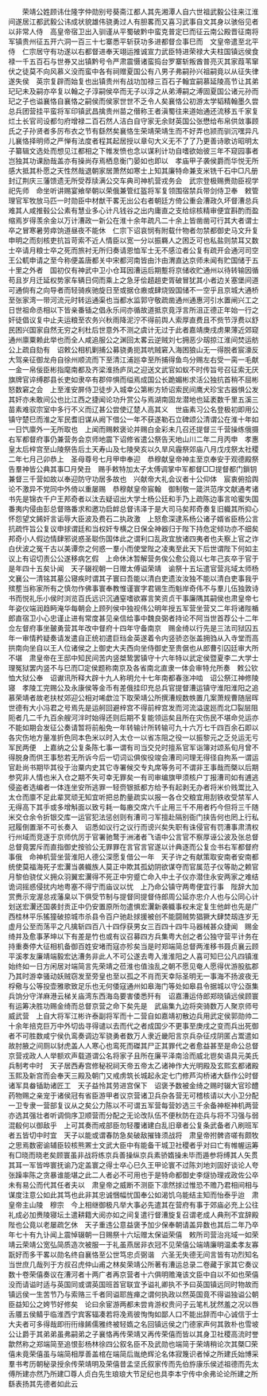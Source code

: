 <!-- { "loadSidebar": true } -->
　　荣靖公姓顾讳仕隆字仲勋别号葵斋江都人其先湘潭人自六世祖武毅公往来江淮间遂居江都武毅公讳成状貌雄伟骁勇过人有胆畧而又喜习武事自文其身以骇俗见者以非常人侍　高皇帝宿卫出入驯谨从平蜀破黔中蛮克普定巳而征云南公殿晋征南将军镇贵州征五开六洞一百三十七寨悉平斩获功多进都督佥事巳而　文皇帝遣至北平侍　仁宗居守有功遂以右都督进奉天翊运推诚宣力武臣特进荣禄大夫柱国镇远侯食禄一千五百石与世券又出镇黔号令严肃震慑诸蛮捣台罗寨斩叛酋普亮灭其家葭苇窜伏之徒莫不向风慕义没而蛮中各有祠赠夏国公有八男子弗嗣孙兴祖嗣竟以从征失律遂失侯　英宗复辟而始复也出镇贵州有战功加禄三百石子翰宜嗣慕延陵高节让其弟玘玘未及嗣亦卒复以翰之子淳嗣侯卒而无子以淳之从弟溥嗣之溥固夏国公诸元孙而玘之子也谥襄恪自襄恪之嗣侯而侯家世世不乏令人矣襄恪公初游太学韬精翰墨久尝总兵团营挂平蛮将军印镇武昌擒贵州苗之僣称王者滇蜀往来道始通还流移五千家复烂土长官司设都匀府增禄二百石然人洁白自守家无余财英国公张懋给布帛供敛事顾氏之子孙贤者多厉布衣之节有繇然矣襄恪生荣靖荣靖生而不好弄也颕而驯沉嘿异凡儿襄恪择明师之严惮有法度者程其起居授以章句大义无不了了乃更善诗歌访昭明太子纂辑文选处而想见江都相之下帷发愤也念以谋利计功自嗜欲始彼三年不窥园事者岂独其功课励哉盖亦有操尚存焉栖息衡门晏如也即以　孝庙甲子袭侯爵而华悦无所感大抵其朴愿之天性然哉退朝家居萧然如寒士上知其廉特命兼支米铣千石中□凡册封辽荆庆三藩馈遗无所受荐牍满公交车典司神机营戎务会　武宗登极赐赉勋臣视学祀先师　命坐听讲赐宴飨举朝以荣俄兼管红盔将军复领围宿禁兵带剑侍卫奉　敕管理官军牧放马匹一时勋臣中材猷干畧无出公右者朝廷方倚公重会漕政久坏督漕总兵难其人咸推毂公公素有慧业多心计凡钱谷之出内庸直之支给综核精审便宜斟酌而盈缩焉岁得羡余金以万计漕政一新公在淮十余年疏凡二十余上皆凿凿可行其大者谓士卒之冒寒暑劳瘁饷道昼夜不能休　仁宗下诏哀悯有附载什物者勿禁都御史马文升复申明之而刻核吏抗旨苛索不近人情臣以宽一分以振羇人之困乏可也私盐则禁耳又数士卒请月粮士卒之死而旅衬无所归奏请恩恤军士无不感泣者公复有疏开会通河司空王公軏申请之至今称便盖唐都关中宋都河南皆由汴由渭直达京师未闻有贮国储于五十里之外者　国初仅有神武中卫小仓耳因漕运后期蹔将京储收贮通州以待转输因循苟且岁月迁延权势家车辆日伺而乘上之急牙侩趦趄吏胥破冒犹其小者边关塞堡间道可通倘有之向导者而轻骑疾驰旋日至或据仓廒或肆烧毁国储不一空乎且京城大通桥至张家湾一带河流元时转运通渠也当都水监郭守敬疏凿通州通惠河引水置闸兴工之日世祖命丞相以下皆亲番锸之倡永乐间亦循故道抵京竟浮言所沮正德正年始一行之奸徒倡议复中止夫运粮至农务兴秋雨降泥泞不得前舆人索厚直费且不赀节浮费以舒民困兴国家自然无穷之利杜后世意外不测之虞计无过于此者嘉靖庚戌虏果薄近郊窥通州廪粟赖此举也而全人咸追服公之渊回太畧云逆贼刘七拥恶少刼掠江淮间焚运舫公上疏自劾有　诏敕公相机剿捕公募骁勇扼其吭贼窘入海困狼山无一得脱者宸濠反　大驾亲征御龙舟自徐州顺流而下至清江浦廵幸至所捕得鱼鸟分赐左右受一脔一毛献一金一帛佞臣彬指麾南都及齐梁淮扬庐凤之迎送文武官如蚁不时传旨号召征索无厌旗牌官谇缚郡县长吏如隶卒有郡倅惧而缢焉成国公长跪媚彬求活公独抗首稍不屈彬怒数窘之会　上至淮安屏侍卫徒步入城幸公第彬方矫诏索民间鹰犬珍宝古器惧公发其奸亦未敢间公也比江西之捷闻论功升赏公与焉湖南固龙潜地也延袤数千里五溪三苗素难驭宗室中多行不义而辽甚公尝使辽楚人高其义　世庙素习公名登极初即用公镇守楚巳而淮之军民耆旧谋从阙下借公一年不获遂勒石立碑颂公清谓公在淮十年如一日饩廪外一无所取也　上闻而赐敕褒论并赐白金彩未几召还提督三千营操练俄摄右军都督府事仍兼营务会京师地震下诏修省遣公祭告天地山川二年二月丙申　孝惠皇太后梓宫至山陵祭告后土天寿山及七陵癸亥以久旱风霾祭郊庙八月戊戌祭太社稷二年七月己卯恭上　圣母尊号七月甲申奉迎　恭穆献皇帝神主至京奉安于观德殿祭告羣神皆公典其事□月癸丑　赐手敕特加太子太傅调掌中军都督□□提督都门鎻钥兼督三千营如故以奉迎防守功居多故也　兴献帝大礼会议者十公仰体　宸衷俯拾舆论不激异不党同中外倚以重屡赐　恭穆献皇帝宸翰　御制敬一箴洪范序文献通考诸书先是锦衣千户王邦奇者以汰去疑诏出大学士杨公廷和手乃上疏陈边事言哈蜜失国番夷内侵由彭总督赂番求和邀功启衅总督讳泽于是大司马矣邦奇奏复旧軄其所抑心怀怨望文餙奸言诟辱大臣波及费石二执政激　上怒愈深逮系杨公诸子婿省臣杨公言抗疏忤旨公复议申捄谓廷和当权奸专横之日保全神器归于陛下持危定倾功亦不细矣邦奇小人假边情肆邪说惑圣聪伤国体此之谓利口乱政宜放诸四夷者也夫察上官之诈白伏波之冤千古以美谭奈之何惑一羣小而使堂陛之凌夷至此天下后世谓陛下何如主议上有诏切责公公遂移病乞假　上命休沐暂解营务俟公愈公竟以七年己亥卒于官于是年四十五矣讣闻　天子辍视朝一日赠太傅谥荣靖　谕祭十五坛遣官营兆域太师杨文襄公一清铭其墓公寝疾时谓其子寰曰吾能以清白吏遗汝汝独不能以清白吏事我乎殡塟当称家所有之慎勿作佛事寰奉教惟谨寰字君锡生而魁岸奇伟不与羣儿伍独敦诗书而悦礼乐小侯时浏览百氏远识沉通窒嗜欲寡言笑资贞干事廉隅其嗣侯也肃皇帝七年姿仪端润趋眄淹华每朝会上顾列侯中独视伟公明年授五军营坐营又二年将诸陛楯郎直宿卫小心忠谨止进有常度甚见亲信给事中魏良弼者持论不阿当世首荐公十二年佥左督府事坐皷勇营其年改中督府十四年守备南京　赐金绮以行先是三法司狱囚五年一审情矜疑奏请发遣自正统初遣巨珰金英遂着令内竖骄恣张盖拥驺从入寺堂而高拱南向坐自以王人位诸侯之上御史大夫西向坐侍御史至贵倨也从郎曹引囚廷审大所不堪　肃皇帝在王邸中知民间苦内竖桀鸷罢镇守十六年特以武定侯暨夏李二大学士理冤狱罢内竖不与巳而□定侯题称南京及各省南北直隶一体会审特允所奏　敕公钦恤大狱公奉　诏谳讯所释大辟十九人称明允十七年南都春涨冲啮　诏公祭江神修陵寝　孝陵工完赐公及永康侯等金币有差俄挂印充总兵官提督漕运镇守淮阳淮阳之追慕荣靖者故老扶杖郊迎公相对唏歔泣下取荣靖公所撰漕规数帙置几案萧规曹随层晖世德有大小冯君之号焉先是运舸回避梓宫不得前梓宫发而河流溢逡廵而北□裂层阻阨者几二千九百余艘河泮时始得还则后期不复能领运矣且所在灾伤民不堪命兑运亦不能如期会发征公奏请暂将前船免一年转输计所转输可九十六万七千四百余石即以各灾伤地方量准折色同本色米以时入太仓一以省冻阻之役一以振黎元之乏兑运无亏军民两便　上嘉纳之公复条陈七事一谓有司当交兑时擅系官军诣簿对颂系旬月曾不得脱身而供王事愁若无所诉今后一切词讼俱俟役竣会漕司问理无得径自拘系一谓运官赴尚书期毕其役于治粟内史其它寺署候交专丸席等务可不谓非王事哉而槩以后期参究非人情也米入仓之期不失可幸无罪矣一有司审编旗甲须核户丁报漕司如有逋逃侵盗者选编者一体连坐安所逃罪一轻赍银抵都方给予有起剥无办者将米价贱鬻比入太仓而廪不足此辈冥顽无知宜听把总酌量疏实以报一各仓交粮宜用刮铁收受禁军人无得高下其手或多增斛面以致亏耗一每廒交席六千止用三千不用者朽今但将三千随米交仓余令折银交库一运官犯法惩创则有漕司刁军擅赴隔别衙门挟告何也罔上行私冠履倒置渐不可长奏入　诏悉如议行之议行而谤兴矣失职有诛侵官有罚漕事肃清权行州域而竞逐于京师伉厉于官署驰鹜于洲渚者飞语中公言官不察厚诬公波及张总督总督竟罢斥而直指御史按验公无罪罪在言官言官遂以计典逐而公复佥书右军都督府事俄　命神机营坐营淮阳人德公深愿复借公一年　天子许之有献策取安南者安南都统使莫福海死子宏瀷当袭軄族人莫正中欺其孤幼阴欲谋夺而官属范子仪等助之赖官月黎伯骁仗义拥众羽翼宏瀷得不死正中穷蹙亡命入中土子仪亦潜住永安两家之难结诡词摇惑侵扰内地粤塞不得宁而庙议以忧　上乃命公镇守两粤便宜行事　陛辞大加赏赉示宠渥总戎藩臬以下俱受节制与提督同提督侍郎周公延亦忠介人也与公同心计划送宏瀷还国袭封贡正中仍安置原所勿遣惧宏瀷新袭軄事权未定复生他衅也先是广西桂林平乐猺獞破掠城市杀县令百户驰赴捄援被创不能闘贼势猖獗大肆焚刼连岁无虚月公至而荡平之凡擒斩四百八十四俘获男女三百四十四牛马器械甚众捷闻　赐金绮并及愈事茅坤以下有差是竹也或有议召募四方兵集粤大创之者公独守营平计务在持重奏停大征相机备御百姓安堵而寇亦殄矣当是时郑端简总督两淮移书聂贞襄云顾平溪孝友廉靖端毅宏达漕务非此人不可公遂去粤入淮淮阳之人喜可知巳公凡四镇淮始终如一日方闲居对端简言先荣靖之莅淮也值浊乱之朝不愿见奄人愿得优游股肱郡乃其时游幸骚动妖贼窃发至旁皇也至以孤之不肖而天幸际圣明无一事海不扬波夜无桴儆与公等投壶雅歌致足乐也无何倭寇通州如皋海门等处如皋县令据城以守公亟集兵饷分守洋麻港云梯关庙湾东西海岛要害倭悉歼有　诏嘉漕运侍郎郑晓镇远侯顾寰有运筹决胜功赐金绮而总督京营之命下矣先是　武庙集九边将突骑数万人聚京师号威武营　上自大将军江彬许泰副将军而十二营自如嘉靖初散边兵用武定侯郭勋帅二十余年掊克巨万中外切齿寻得谴以去而代之者成国少不更事至庚戌之变而兵出死御者不可胜数咸宁侯仇鸾奏调边军骁勇者数万人隶近畿阳言京兵杂征戍阴匿占鬻遣如故肘腋之间厕以豺虎盖人人寒心也鸾死而磔其尸正其罪代之者愈益甚至是命公总督京营戎政人人举额欢声载道谓公名将家子且所在廉平泽南洽而威北鬯矣语具元美氏兵制考中时　天子居西寿宫修秘祝祠天帝五帝太乙诸神作大光明殿及玄熙玄都诸殿玉熙及新宫而会奉天三殿及朝门又戒虏筑长城起永定七门修芦沟桥诸大繇作公时督诸军具畚锸助诸匠工　天子益怜其劳进宫保下　诏褒予数被金绮之赐时辍大官珍醴药物赐之亲宠于诸侯冠有省臣游甲者议京营诸卫兵杂各营无可稽核请以大小卫分配一卫专隶一营部复议从之矣公力陈以不可谓五军营每营妙选三千余备神枢神机两营亦选其强壮者听调倘序卫顺营而分配之无论改队伍不便秋防在迩兵与将不习强与弱混殽何以御敌乎　上可其奏而戒部臣勿轻覆诸建白乱旧章者公复条武备者八刷班军者五皆切中时宜　天子以能或谓春防急矣破敌摧锋须战将　肃皇帝拊髀咨嗟有颇牧之思焉数密谕辅臣较核熊罴士文武大臣中有能备干城卫社稷者乎对曰亡有帷幄运筹有□晓而晓老矣顾寰虽非战将练京兵善操纵京兵素骄媠操未毕而遁参将缚其人矢贯其耳一军皆哗寰抚谕乃定盖寰之得士卒心巳久王甲论寰不过陈刘地刘固好谈论人夸张躁率陈之贪暴谁能堪之此二人者必不可用也于是特命都御史李燧协理戎政佐公卒未有易公而代其任者夫以　肃皇帝之威断不测臣下凛然捄过惟恐不赡乃君相间相与谋度注意公如此其笃也此非其忠诚悃幅忧国奉公如渴饥乌能结主知而怡泰乎迨　肃皇帝主山陵　穆宗　今上相继御极凡举大事必先遣其在营府有事于郊庙必充上公往礼成必加赉陵寝坛土遣耕籍大阅亦如之间复遣行督漕旋复召谓老成人典刑不宜辞殿陛也公竟以老屡疏乞休　天子重违公意益褒予加少保奉朝请盖异数也其后二年乃卒年七十有九讣闻上震悼辍朝一日赐祭十六坛赠太保谥荣僖　敕所司营治兆域一如荣靖云荣靖公宽弘简质造次被服一于礼虽燕居非衣冠不见荣僖公端靖廉明温柔孝友寡翫好而多干畧以勋名终自襄恪至公世笃忠贞弼谐　六圣无失德无间言皆有功烈知名当世庶几哉列于方叔召虎仲山甫之林矣荣靖公所著有漕运总录二卷藏于家其它奏议数十卷荣僖奏议在漕河者十两广者再京营者十六俱明赡淹该文臣中自以不如也荣僖没而请谥时适与英国同或谓英国班首官联宜予谥礼卿执不予曰英国镇远同时物故而镇远侯一生苦节乃与索赂三千者同谥耶旌瘅之谓何执政以然英国竟不得谥独谥公朝臣益知公之姱节好修矣　论曰余宦游两都未尝肯游权贵问子云笔札犹然羞之况以唇舌餍五侯鲭乎临淮西宁宾客辐凑若将凂焉彼恂恂如鄙人口不能出辞而中心诚信于士大夫者可多得哉即衎衎缘餙儒雅终被轻媠之名回镇远侯之门德家声何其敦朴也雪坡公让爵于其弟弟虽弗嗣弟之子襄恪再传荣靖又再传荣僖而皆以其身卫社稷高流时誉歙然称之郑端简至追恨彭杨林徐四公叙名臣不及武勋也端简于荣靖稍论次其槩□荣僖未竟荣僖虽与端简相厚善盖棺在端简后胤绝辉沦名体寂篾识者悼之所建氏始博采羣书考历朝秘录授余传荣靖明及荣僖昔孟坚氏叙家传而先伯斿康乐侯述祖德而先太傅所建亦然乃所建□尊人贞白先生琅琅大节足纪也具李本宁传中余弗论论所建之所繇表扬其先德者如此云 
